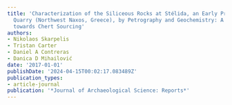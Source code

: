 ```yaml
---
title: 'Characterization of the Siliceous Rocks at Stélida, an Early Prehistoric Lithic
  Quarry (Northwest Naxos, Greece), by Petrography and Geochemistry: A First Step
  towards Chert Sourcing'
authors:
- Nikolaos Skarpelis
- Tristan Carter
- Daniel A Contreras
- Danica D Mihailović
date: '2017-01-01'
publishDate: '2024-04-15T00:02:17.083489Z'
publication_types:
- article-journal
publication: '*Journal of Archaeological Science: Reports*'
---
```

